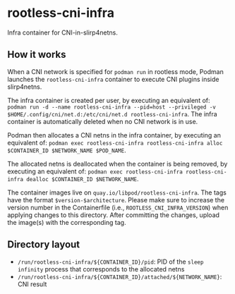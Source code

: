 # rootless-cni-infra

Infra container for CNI-in-slirp4netns.

## How it works

When a CNI network is specified for `podman run` in rootless mode, Podman launches the `rootless-cni-infra` container to execute CNI plugins inside slirp4netns.

The infra container is created per user, by executing an equivalent of:
`podman run -d --name rootless-cni-infra --pid=host --privileged -v $HOME/.config/cni/net.d:/etc/cni/net.d rootless-cni-infra`.
The infra container is automatically deleted when no CNI network is in use.

Podman then allocates a CNI netns in the infra container, by executing an equivalent of:
`podman exec rootless-cni-infra rootless-cni-infra alloc $CONTAINER_ID $NETWORK_NAME $POD_NAME`.

The allocated netns is deallocated when the container is being removed, by executing an equivalent of:
`podman exec rootless-cni-infra rootless-cni-infra dealloc $CONTAINER_ID $NETWORK_NAME`.

The container images live on `quay.io/libpod/rootless-cni-infra`.  The tags have the format `$version-$architecture`.  Please make sure to increase the version number in the Containerfile (i.e., `ROOTLESS_CNI_INFRA_VERSION`) when applying changes to this directory.  After committing the changes, upload the image(s) with the corresponding tag.

## Directory layout

* `/run/rootless-cni-infra/${CONTAINER_ID}/pid`: PID of the `sleep infinity` process that corresponds to the allocated netns
* `/run/rootless-cni-infra/${CONTAINER_ID}/attached/${NETWORK_NAME}`: CNI result

